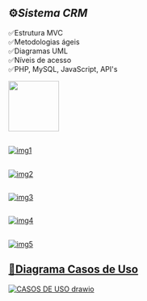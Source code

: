 ## ⚙️*Sistema CRM* 
✅Estrutura MVC <br>
✅Metodologias ágeis <br>
✅Diagramas UML <br>
✅Níveis de acesso <br>
✅PHP, MySQL, JavaScript, API's

<div>
  <img height="100em" src="https://github-readme-stats.vercel.app/api/pin/?username=fabioVitorio&repo=divinoSabor_mvc"/>
  <a href="https://github.com/fabioVitorio">
</div>

##
  
![img1](https://user-images.githubusercontent.com/109548564/235265237-81bacadc-e804-46f9-82c9-1b371b05271e.PNG)
##
![img2](https://user-images.githubusercontent.com/109548564/235265242-1a777526-29fb-4b55-8013-323287104d05.PNG)
##
![img3](https://user-images.githubusercontent.com/109548564/235265243-ee8a932f-856e-4ad2-9a53-3e2fd6b29e33.PNG)
##
![img4](https://user-images.githubusercontent.com/109548564/235265245-e23ba0e5-9fd2-4ba7-92ac-676cfb589f8d.PNG)
##
![img5](https://user-images.githubusercontent.com/109548564/235265246-ea145fa4-f212-4e58-a03b-603b377185ae.PNG)
## 📄Diagrama Casos de Uso 
![CASOS DE USO drawio](https://user-images.githubusercontent.com/109548564/235265863-bf8adddf-6891-4032-8a5a-499c820b3e32.png)
